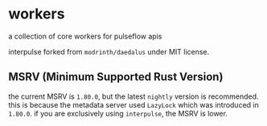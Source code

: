 # workers

a collection of core workers for pulseflow apis

interpulse forked from `modrinth/daedalus` under MIT license.

## MSRV (Minimum Supported Rust Version)

the current MSRV is `1.80.0`, but the latest `nightly` version is recommended.
this is because the metadata server used `LazyLock` which was introduced in `1.80.0`.
if you are exclusively using `interpulse`, the MSRV is lower.
